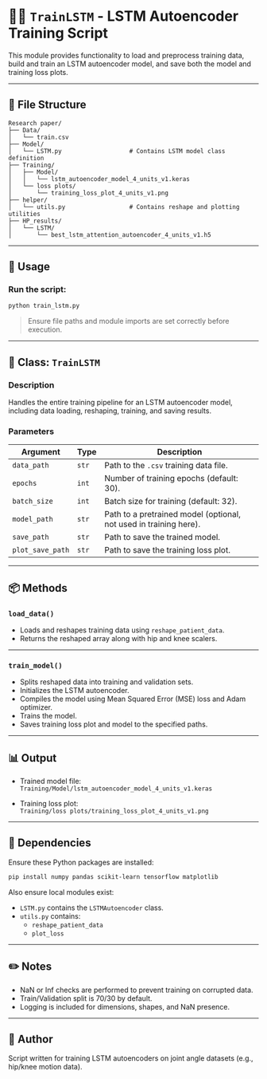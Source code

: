 
# 🏋️‍♂️ `TrainLSTM` - LSTM Autoencoder Training Script

This module provides functionality to load and preprocess training data, build and train an LSTM autoencoder model, and save both the model and training loss plots.

---

## 📂 File Structure

```plaintext
Research paper/
├── Data/
│   └── train.csv
├── Model/
│   └── LSTM.py                   # Contains LSTM model class definition
├── Training/
│   ├── Model/
│   │   └── lstm_autoencoder_model_4_units_v1.keras
│   └── loss plots/
│       └── training_loss_plot_4_units_v1.png
├── helper/
│   └── utils.py                  # Contains reshape and plotting utilities
├── HP_results/
│   └── LSTM/
│       └── best_lstm_attention_autoencoder_4_units_v1.h5
```

---

## 🚀 Usage

### Run the script:

```bash
python train_lstm.py
```

> Ensure file paths and module imports are set correctly before execution.

---

## 🧠 Class: `TrainLSTM`

### Description

Handles the entire training pipeline for an LSTM autoencoder model, including data loading, reshaping, training, and saving results.

### Parameters

| Argument         | Type   | Description                                                                 |
|------------------|--------|-----------------------------------------------------------------------------|
| `data_path`      | `str`  | Path to the `.csv` training data file.                                      |
| `epochs`         | `int`  | Number of training epochs (default: 30).                                    |
| `batch_size`     | `int`  | Batch size for training (default: 32).                                      |
| `model_path`     | `str`  | Path to a pretrained model (optional, not used in training here).           |
| `save_path`      | `str`  | Path to save the trained model.                                             |
| `plot_save_path` | `str`  | Path to save the training loss plot.                                        |

---

## 📦 Methods

### `load_data()`

- Loads and reshapes training data using `reshape_patient_data`.
- Returns the reshaped array along with hip and knee scalers.

---

### `train_model()`

- Splits reshaped data into training and validation sets.
- Initializes the LSTM autoencoder.
- Compiles the model using Mean Squared Error (MSE) loss and Adam optimizer.
- Trains the model.
- Saves training loss plot and model to the specified paths.

---

## 📊 Output

- Trained model file:  
  `Training/Model/lstm_autoencoder_model_4_units_v1.keras`

- Training loss plot:  
  `Training/loss plots/training_loss_plot_4_units_v1.png`

---

## 🧩 Dependencies

Ensure these Python packages are installed:

```bash
pip install numpy pandas scikit-learn tensorflow matplotlib
```

Also ensure local modules exist:
- `LSTM.py` contains the `LSTMAutoencoder` class.
- `utils.py` contains:
  - `reshape_patient_data`
  - `plot_loss`

---

## ✏️ Notes

- NaN or Inf checks are performed to prevent training on corrupted data.
- Train/Validation split is 70/30 by default.
- Logging is included for dimensions, shapes, and NaN presence.

---

## 📧 Author

Script written for training LSTM autoencoders on joint angle datasets (e.g., hip/knee motion data).

